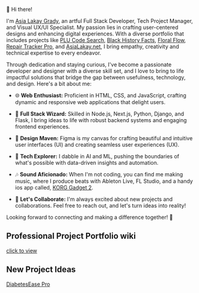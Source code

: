 👋 Hi there! 

I'm [Asia Lakay Grady](https://www.asialakay.net), an artful Full Stack Developer, Tech Project Manager, and Visual UX/UI Specialist. My passion lies in crafting user-centered designs and enhancing digital experiences. With a diverse portfolio that includes projects like [PLU Code Search](https://github.com/asiakay/Produce-PLU-Code-Search), [Black History Facts](https://github.com/asiakay/history-fact-app), [Floral Flow](https://github.com/asiakay/floralflow), [Repair Tracker Pro](https://github.com/asiakay/repair-tracker-pro), and [AsiaLakay.net](https://www.asialakay.net),  I bring empathy, creativity and technical expertise to every endeavor. 

Through dedication and staying curious, I've become a passionate developer and designer with a diverse skill set, and I love to bring to life impactful solutions that bridge the gap between usefulness, technology, and design. Here's a bit about me:

- 🌐 **Web Enthusiast:** Proficient in HTML, CSS, and JavaScript, crafting dynamic and responsive web applications that delight users.

- 🔗 **Full Stack Wizard:** Skilled in Node.js, Next.js, Python, Django, and Flask, I bring ideas to life with robust backend systems and engaging frontend experiences.

- 🎨 **Design Maven:** Figma is my canvas for crafting beautiful and intuitive user interfaces (UI) and creating seamless user experiences (UX).

- 🤖 **Tech Explorer:** I dabble in AI and ML, pushing the boundaries of what's possible with data-driven insights and automation.

- 🎶 **Sound Aficionado:** When I'm not coding, you can find me making music, where I produce beats with Ableton Live, FL Studio, and a handy ios app called, [KORG Gadget 2](https://apps.apple.com/us/app/korg-gadget-2/id791077159).

- 🚀 **Let's Collaborate:** I'm always excited about new projects and collaborations. Feel free to reach out, and let's turn ideas into reality!

Looking forward to connecting and making a difference together! 🚀 

## Professional Project Portfolio wiki
[click to view](https://github.com/asiakay/asiakay/wiki)

## New Project Ideas 
[DiabetesEase Pro](https://github.com/asiakay/DiabetesEase-Pro)



